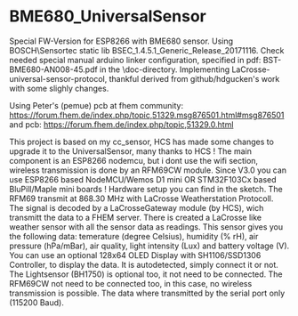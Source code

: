 # BME680_UniversalSensor

Special FW-Version for ESP8266 with BME680 sensor.
Using BOSCH\Sensortec static lib BSEC_1.4.5.1_Generic_Release_20171116.
Check needed special manual arduino linker configuration, specified in pdf: BST-BME680-AN008-45.pdf in the \doc-directory.
Implementing LaCrosse-universal-sensor-protocol, thankful derived from github/hdgucken's work with some slighly changes.

Using Peter's (pemue) pcb at fhem community: https://forum.fhem.de/index.php/topic,51329.msg876501.html#msg876501 and 
pcb: https://forum.fhem.de/index.php/topic,51329.0.html 

This project is based on my cc_sensor, HCS has made some changes to upgrade it to the UniversalSensor, many thanks to HCS !
The main component is an ESP8266 nodemcu, but i dont use the wifi section, wireless transmission is done by an RFM69CW module.
Since V3.0 you can use ESP8266 based NodeMCU/Wemos D1 mini OR STM32F103Cx based BluPill/Maple mini boards !
Hardware setup you can find in the sketch.
The RFM69 transmit at 868.30 MHz with LaCrosse Weatherstation Protocoll. The signal is decoded by a LaCrosseGateway module (by HCS),
wich transmitt the data to a FHEM server. There is created a LaCrosse like weather sensor with all the sensor data as readings.
This sensor gives you the following data:
temerature (degree Celsius), humidity (% rH), air pressure (hPa/mBar), air quality, light intensity (Lux) and battery voltage (V).
You can use an optional 128x64 OLED Display with SH1106/SSD1306 Controller, to display the data. It is autodetected, simply connect it or not.
The Lightsensor (BH1750) is optional too, it not need to be connected.
The RFM69CW not need to be connected too, in this case, no wireless transmission is possible. The data where transmitted
by the serial port only (115200 Baud).
